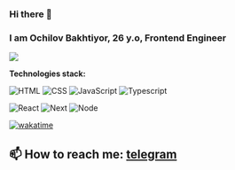 ### Hi there 👋
### I am Ochilov Bakhtiyor, 26 y.o, Frontend Engineer

![](https://github-readme-stats.vercel.app/api?username=BakhTeeYour&show_icons=true&theme=radical&hide_border=true&&count_private=true&include_all_commits=true")

**Technologies stack:**

![HTML](https://img.shields.io/badge/HTML-orange?style=for-the-badge&logo=html&logoColor=white)
![CSS](https://img.shields.io/badge/CSS-blueviolet?style=for-the-badge&logo=css&logoColor=white)
![JavaScript](https://img.shields.io/badge/JavaScript-yellow?style=for-the-badge&logo=javascript&logoColor=white)
![Typescript](https://img.shields.io/badge/Typescript-blue?style=for-the-badge&logo=typescript&logoColor=white)

![React](https://img.shields.io/badge/React-informational?style=for-the-badge&logo=react&logoColor=white)
![Next](https://img.shields.io/badge/Next-orange?style=for-the-badge&logo=next&logoColor=white)
![Node](https://img.shields.io/badge/Node-success?style=for-the-badge&logo=node&logoColor=white)


[![wakatime](https://wakatime.com/badge/user/0b091e11-b83e-455a-b83b-12c1937cd882.svg)](https://wakatime.com/@8ba31968-5aa0-43c8-beac-5bd89a4c9275)

## 📫 How to reach me: [telegram](https://t.me/BakhAchelov)
